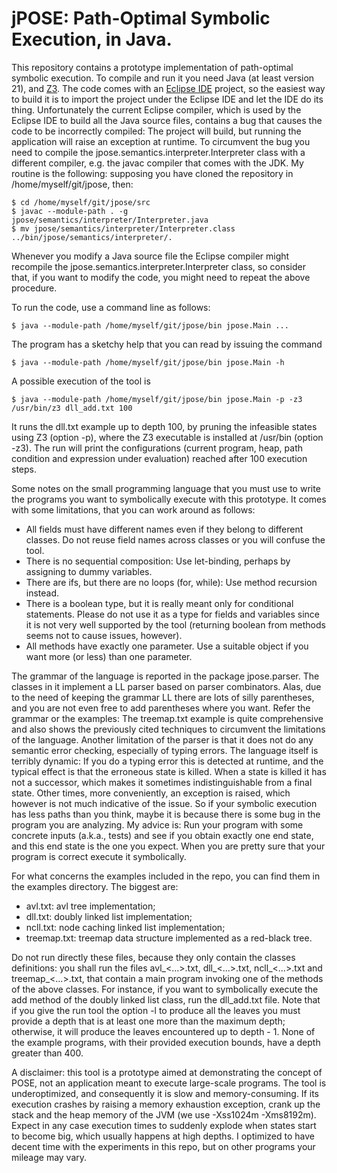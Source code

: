 # jPOSE: Path-Optimal Symbolic Execution, in Java.

This repository contains a prototype implementation of path-optimal symbolic execution. To compile and run it you need Java (at least version 21), and [Z3](https://github.com/Z3Prover/z3). The code comes with an [Eclipse IDE](https://eclipseide.org/) project, so the easiest way to build it is to import the project under the Eclipse IDE and let the IDE do its thing. Unfortunately the current Eclipse compiler, which is used by the Eclipse IDE to build all the Java source files, contains a bug that causes the code to be incorrectly compiled: The project will build, but running the application will raise an exception at runtime. To circumvent the bug you need to compile the jpose.semantics.interpreter.Interpreter class with a different compiler, e.g. the javac compiler that comes with the JDK. My routine is the following: supposing you have cloned the repository in /home/myself/git/jpose, then:

    $ cd /home/myself/git/jpose/src
    $ javac --module-path . -g jpose/semantics/interpreter/Interpreter.java
    $ mv jpose/semantics/interpreter/Interpreter.class ../bin/jpose/semantics/interpreter/.
    
Whenever you modify a Java source file the Eclipse compiler might recompile the jpose.semantics.interpreter.Interpreter class, so consider that, if you want to modify the code, you might need to repeat the above procedure.

To run the code, use a command line as follows:

    $ java --module-path /home/myself/git/jpose/bin jpose.Main ...
    
The program has a sketchy help that you can read by issuing the command

    $ java --module-path /home/myself/git/jpose/bin jpose.Main -h

A possible execution of the tool is

    $ java --module-path /home/myself/git/jpose/bin jpose.Main -p -z3 /usr/bin/z3 dll_add.txt 100

It runs the dll.txt example up to depth 100, by pruning the infeasible states using Z3 (option -p), where the Z3 executable is installed at /usr/bin (option -z3). The run will print the configurations (current program, heap, path condition and expression under evaluation) reached after 100 execution steps.

Some notes on the small programming language that you must use to write the programs you want to symbolically execute with this prototype. It comes with some limitations, that you can work around as follows:

* All fields must have different names even if they belong to different classes. Do not reuse field names across classes or you will confuse the tool.
* There is no sequential composition: Use let-binding, perhaps by assigning to dummy variables.
* There are ifs, but there are no loops (for, while): Use method recursion instead.
* There is a boolean type, but it is really meant only for conditional statements. Please do not use it as a type for fields and variables since it is not very well supported by the tool (returning boolean from methods seems not to cause issues, however).
* All methods have exactly one parameter. Use a suitable object if you want more (or less) than one parameter.

The grammar of the language is reported in the package jpose.parser. The classes in it implement a LL parser based on parser combinators. Alas, due to the need of keeping the grammar LL there are lots of silly parentheses, and you are not even free to add parentheses where you want. Refer the grammar or the examples: The treemap.txt example is quite comprehensive and also shows the previously cited techniques to circumvent the limitations of the language. Another limitation of the parser is that it does not do any semantic error checking, especially of typing errors. The language itself is terribly dynamic: If you do a typing error this is detected at runtime, and the typical effect is that the erroneous state is killed. When a state is killed it has not a successor, which makes it sometimes indistinguishable from a final state. Other times, more conveniently, an exception is raised, which however is not much indicative of the issue.  So if your symbolic execution has less paths than you think, maybe it is because there is some bug in the program you are analyzing. My advice is: Run your program with some concrete inputs (a.k.a., tests) and see if you obtain exactly one end state, and this end state is the one you expect. When you are pretty sure that your program is correct execute it symbolically.

For what concerns the examples included in the repo, you can find them in the examples directory. The biggest are:

* avl.txt: avl tree implementation;
* dll.txt: doubly linked list implementation;
* ncll.txt: node caching linked list implementation;
* treemap.txt: treemap data structure implemented as a red-black tree.

Do not run directly these files, because they only contain the classes definitions: you shall run the files avl_<...>.txt, dll_<...>.txt, ncll_<...>.txt and treemap_<...>.txt, that contain a main program invoking one of the methods of the above classes. For instance, if you want to symbolically execute the add method of the doubly linked list class, run the dll_add.txt file. Note that if you give the run tool the option -l to produce all the leaves you must provide a depth that is at least one more than the maximum depth; otherwise, it will produce the leaves encountered up to depth - 1. None of the example programs, with their provided execution bounds, have a depth greater than 400.

A disclaimer: this tool is a prototype aimed at demonstrating the concept of POSE, not an application meant to execute large-scale programs. The tool is underoptimized, and consequently it is slow and memory-consuming. If its execution crashes by raising a memory exhaustion exception, crank up the stack and the heap memory of the JVM (we use -Xss1024m -Xms8192m). Expect in any case execution times to suddenly explode when states start to become big, which usually happens at high depths. I optimized to have decent time with the experiments in this repo, but on other programs your mileage may vary.

